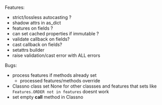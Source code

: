 Features:

- strict/lossless autocasting ?
- shadow attrs in as_dict
- features on fields ?
- can set cached properties if immutable ?
- validate callback on fields?
- cast callback on fields?
- setattrs builder
- raise validation/cast error with ALL errors

Bugs:

- process features if methods already set
  - processed features/methods override
- Classno class set None for other classses and features that sets like `Features.ORDER not in features` doesnt work
- set empty **call** method in Classno
